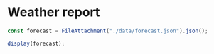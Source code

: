 # Weather report
```js 
const forecast = FileAttachment("./data/forecast.json").json();
```


```js  
display(forecast);
```
